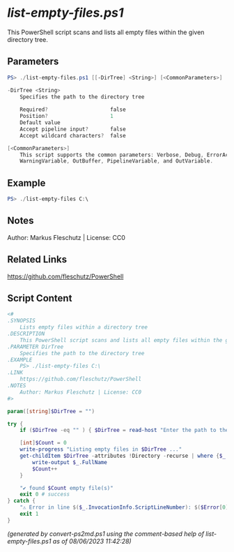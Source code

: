 *list-empty-files.ps1*
================

This PowerShell script scans and lists all empty files within the given directory tree.

Parameters
----------
```powershell
PS> ./list-empty-files.ps1 [[-DirTree] <String>] [<CommonParameters>]

-DirTree <String>
    Specifies the path to the directory tree
    
    Required?                    false
    Position?                    1
    Default value                
    Accept pipeline input?       false
    Accept wildcard characters?  false

[<CommonParameters>]
    This script supports the common parameters: Verbose, Debug, ErrorAction, ErrorVariable, WarningAction, 
    WarningVariable, OutBuffer, PipelineVariable, and OutVariable.
```

Example
-------
```powershell
PS> ./list-empty-files C:\

```

Notes
-----
Author: Markus Fleschutz | License: CC0

Related Links
-------------
https://github.com/fleschutz/PowerShell

Script Content
--------------
```powershell
<#
.SYNOPSIS
	Lists empty files within a directory tree
.DESCRIPTION
	This PowerShell script scans and lists all empty files within the given directory tree.
.PARAMETER DirTree
	Specifies the path to the directory tree
.EXAMPLE
	PS> ./list-empty-files C:\
.LINK
	https://github.com/fleschutz/PowerShell
.NOTES
	Author: Markus Fleschutz | License: CC0
#>

param([string]$DirTree = "")

try {
	if ($DirTree -eq "" ) { $DirTree = read-host "Enter the path to the directory tree" }

	[int]$Count = 0
	write-progress "Listing empty files in $DirTree ..."
	get-childItem $DirTree -attributes !Directory -recurse | where {$_.Length -eq 0} | foreach-object {
		write-output $_.FullName
		$Count++
	}

	"✔️ found $Count empty file(s)" 
	exit 0 # success
} catch {
	"⚠️ Error in line $($_.InvocationInfo.ScriptLineNumber): $($Error[0])"
	exit 1
}
```

*(generated by convert-ps2md.ps1 using the comment-based help of list-empty-files.ps1 as of 08/06/2023 11:42:28)*
